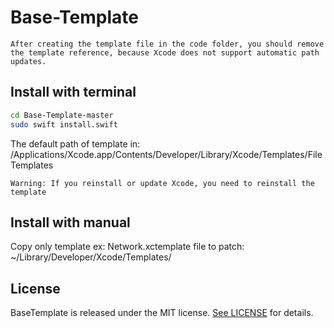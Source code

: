# Base-Template
`After creating the template file in the code folder, you should remove the template reference, because Xcode does not support automatic path updates.`

## Install with terminal
```sh
cd Base-Template-master
sudo swift install.swift
```
 The default path of template in: /Applications/Xcode.app/Contents/Developer/Library/Xcode/Templates/File Templates
 
`Warning: If you reinstall or update Xcode, you need to reinstall the template`

## Install with manual
 Copy only template ex: Network.xctemplate file to patch: ~/Library/Developer/Xcode/Templates/ 
 
## License
BaseTemplate is released under the MIT license. [See LICENSE](https://github.com/hoangnam714/Base-Template?tab=MIT-1-ov-file) for details.
